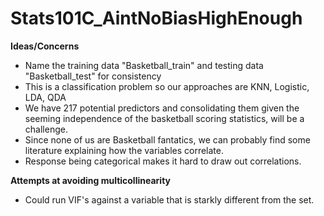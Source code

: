 # Stats101C_AintNoBiasHighEnough

**Ideas/Concerns**

- Name the training data "Basketball_train" and testing data "Basketball_test" for consistency
- This is a classification problem so our approaches are KNN, Logistic, LDA, QDA
- We have 217 potential predictors and consolidating them given the seeming independence of the basketball scoring statistics, will be a challenge. 
- Since none of us are Basketball fantatics, we can probably find some literature explaining how the variables correlate. 
- Response being categorical makes it hard to draw out correlations. 

**Attempts at avoiding multicollinearity**

- Could run VIF's against a variable that is starkly different from the set. 

